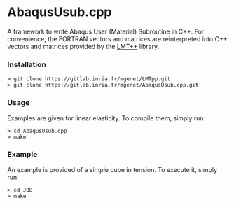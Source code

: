 # AbaqusUsub.cpp

A framework to write Abaqus User (Material) Subroutine in C++.
For convenience, the FORTRAN vectors and matrices are reinterpreted into C++ vectors and matrices provided by the [LMT++](https://github.com/hleclerc/LMTpp) library.

### Installation

```
> git clone https://gitlab.inria.fr/mgenet/LMTpp.git
> git clone https://gitlab.inria.fr/mgenet/AbaqusUsub.cpp.git
```

### Usage

Examples are given for linear elasticity.
To compile them, simply run:

```
> cd AbaqusUsub.cpp
> make
```

### Example

An example is provided of a simple cube in tension.
To execute it, simply run:

```
> cd JOB
> make
```
